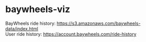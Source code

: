 # baywheels-viz

BayWheels ride history: https://s3.amazonaws.com/baywheels-data/index.html \
User ride history: https://account.baywheels.com/ride-history